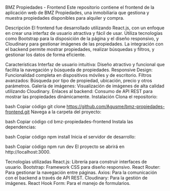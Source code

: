 BMZ Propiedades - Frontend
Este repositorio contiene el frontend de la aplicación web de BMZ Propiedades, una inmobiliaria que gestiona y muestra propiedades disponibles para alquiler y compra.

Descripción
El frontend fue desarrollado utilizando React.js, con un enfoque en crear una interfaz de usuario atractiva y fácil de usar. Utiliza tecnologías como Bootstrap para la disposición de la página y el diseño responsivo, y Cloudinary para gestionar imágenes de las propiedades. La integración con el backend permite mostrar propiedades, realizar búsquedas y filtros, y gestionar los datos de forma eficiente.

Características
Interfaz de usuario intuitiva: Diseño atractivo y funcional que facilita la navegación y búsqueda de propiedades.
Responsive Design: Funcionalidad completa en dispositivos móviles y de escritorio.
Filtros avanzados: Búsqueda por tipo de propiedad, ubicación, precio y otros parámetros.
Galería de imágenes: Visualización de imágenes de alta calidad utilizando Cloudinary.
Enlaces al backend: Consumo de API REST para mostrar las propiedades dinámicamente.
Instalación
Clona el repositorio:

bash
Copiar código
git clone https://github.com/Agusme/bmz-propiedades-frontend.git
Navega a la carpeta del proyecto:

bash
Copiar código
cd bmz-propiedades-frontend
Instala las dependencias:

bash
Copiar código
npm install
Inicia el servidor de desarrollo:

bash
Copiar código
npm run dev
El proyecto se abrirá en http://localhost:3000.

Tecnologías utilizadas
React.js: Librería para construir interfaces de usuario.
Bootstrap: Framework CSS para diseño responsivo.
React Router: Para gestionar la navegación entre páginas.
Axios: Para la comunicación con el backend a través de API REST.
Cloudinary: Para la gestión de imágenes.
React Hook Form: Para el manejo de formularios.
